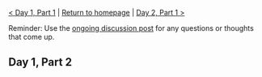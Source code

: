 [< Day 1, Part 1](https://negeenaghassi.github.io/openscholarship-dataviz/day-1/day-1-part-1 "Day 1, Part 1") | [Return to homepage](https://negeenaghassi.github.io/openscholarship-dataviz/index.html "Return to homepage") | [Day 2, Part 1 >](https://negeenaghassi.github.io/openscholarship-dataviz/day-2/day-2-part-1 "Day 2, Part 1") 

Reminder: Use the [ongoing discussion post](https://github.com/negeenaghassi/openscholarship-dataviz/discussions/8 "ongoing discussion post") for any questions or thoughts that come up. 
## Day 1, Part 2
